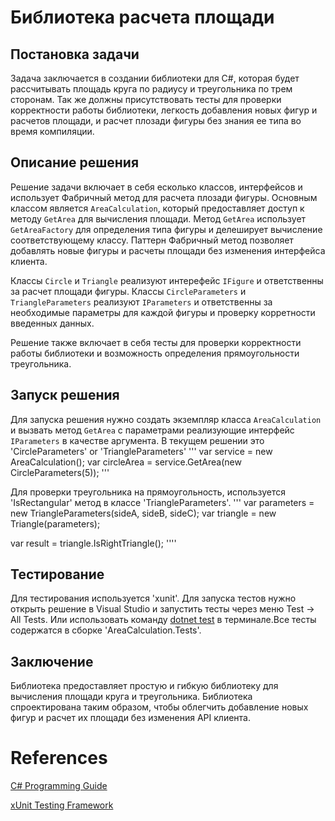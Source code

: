 ﻿# Библиотека расчета площади

## Постановка задачи
Задача заключается в создании библиотеки для C#, которая будет рассчитывать площадь круга по радиусу и треугольника по трем сторонам. Так же должны присутствовать тесты для проверки корректности работы библиотеки, легкость добавления новых фигур и расчетов площади, и расчет плозади фигуры без знания ее типа во время компиляции.

## Описание решения
Решение задачи включает в себя есколько классов, интерфейсов и использует Фабричный метод для расчета плозади фигуры. Основным классом является `AreaCalculation`, который предоставляет доступ к методу `GetArea` для вычисления площади. Метод `GetArea` использует `GetAreaFactory` для определения типа фигуры и делеширует вычисление соответствующему классу. Паттерн Фабричный метод позволяет добавлять новые фигуры и расчеты площади без изменения интерфейса клиента.

Классы `Circle` и `Triangle` реализуют интерефейс `IFigure` и ответственны за расчет площади фигуры. Классы `CircleParameters` и `TriangleParameters` реализуют `IParameters` и ответственны за необходимые параметры для каждой фигуры и проверку корретности введенных данных.

Решение также включает в себя тесты для проверки корректности работы библиотеки и возможность определения прямоугольности треугольника. 

## Запуск решения
Для запуска решения нужно создать экземпляр класса `AreaCalculation` и вызвать метод `GetArea` с параметрами реализующие интерфейс `IParameters` в качестве аргумента. В текущем решении это 'CircleParameters' or 'TriangleParameters'
'''
var service = new AreaCalculation();
var circleArea = service.GetArea(new CircleParameters(5));
'''

Для проверки треугольника на прямоугольность, используется 'IsRectangular' метод в классе 'TriangleParameters'.
'''
var parameters = new TriangleParameters(sideA, sideB, sideC);
var triangle = new Triangle(parameters);

var result = triangle.IsRightTriangle();
''''

## Тестирование
Для тестирования используется 'xunit'. Для запуска тестов нужно открыть решение в Visual Studio и запустить тесты через меню Test -> All Tests. Или использовать команду [dotnet test](https://learn.microsoft.com/en-us/dotnet/core/tools/dotnet-test) в терминале.Все тесты содержатся в сборке 'AreaCalculation.Tests'.

## Заключение
Библиотека предоставляет простую и гибкую библиотеку для вычисления площади круга и треугольника. Библиотека спроектирована таким образом, чтобы облегчить добавление новых фигур и расчет их площади без изменения API клиента.

# References
[C# Programming Guide](https://docs.microsoft.com/en-us/dotnet/csharp/programming-guide/)

[xUnit Testing Framework](https://xunit.net/)